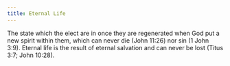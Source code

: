```yaml
---
title: Eternal Life
---
```

The state which the elect are in once they are regenerated when God put a new spirit within them, which can never die (John 11:26) nor sin (1 John 3:9). Eternal life is the result of eternal salvation and can never be lost (Titus 3:7; John 10:28).
